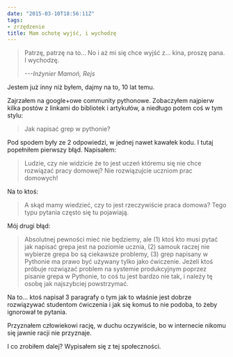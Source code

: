 ```yaml
---
date: "2015-03-10T18:56:11Z"
tags:
- zrzędzenie
title: Mam ochotę wyjść, i wychodzę
---
```


> Patrzę, patrzę na to… No i aż mi się chce wyjść z… kina, proszę pana.
> I wychodzę.
>
>   _---Inżynier Mamoń, Rejs_

Jestem już inny niż byłem, dajmy na to, 10 lat temu.

<!--more-->

Zajrzałem na google+owe community pythonowe. Zobaczyłem najpierw kilka postów
z linkami do bibliotek i artykułów, a niedługo potem coś w tym stylu:

> Jak napisać grep w pythonie?

Pod spodem były ze 2 odpowiedzi, w jednej nawet kawałek kodu. I tutaj popełniłem
pierwszy błąd. Napisałem:

> Ludzie, czy nie widzicie że to jest uczeń któremu się nie chce rozwiązać pracy
> domowej? Nie rozwiązujcie uczniom prac domowych!

Na to ktoś:

> A skąd mamy wiedzieć, czy to jest rzeczywiście praca domowa? Tego typu pytania
> często się tu pojawiają.

Mój drugi błąd:

> Absolutnej pewności mieć nie będziemy, ale (1) ktoś kto musi pytać jak napisać
> grepa jest na poziomie ucznia, (2) samouk raczej nie wybierze grepa bo są
> ciekawsze problemy, (3) grep napisany w Pythonie ma prawo być używany tylko
> jako ćwiczenie. Jeżeli ktoś próbuje rozwiązać problem na systemie produkcyjnym
> poprzez pisanie grepa w Pythonie, to coś tu jest bardzo nie tak, i należy tę
> osobę jak najszybciej powstrzymać.

Na to… ktoś napisał 3 paragrafy o tym jak to właśnie jest dobrze rozwiązywać
studentom ćwiczenia i jak się komuś to nie podoba, to żeby ignorował te pytania.

Przyznałem człowiekowi rację, w duchu oczywiście, bo w internecie nikomu się
jawnie racji nie przyznaje.

I co zrobiłem dalej? Wypisałem się z tej społeczności.
